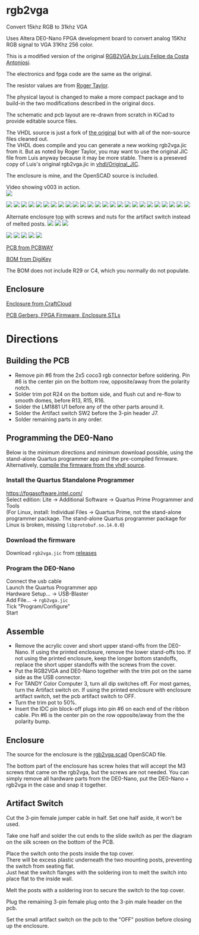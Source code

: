 # rgb2vga
Convert 15khz RGB to 31khz VGA

Uses Altera DE0-Nano FPGA development board to convert analog 15Khz RGB signal to VGA 31Khz 256 color.

This is a modified version of the original [RGB2VGA by Luis Felipe da Costa Antoniosi](https://sites.google.com/site/tandycocoloco/fpga-rgb2vga).  
<!-- (Archived original site [archive.org](https://web.archive.org/web/https://sites.google.com/site/tandycocoloco/rgb2vga)) -->

The electronics and fpga code are the same as the original.

The resistor values are from [Roger Taylor](http://www.cococommunity.net/vga-for-the-coco-3/).

The physical layout is changed to make a more compact package and to build-in the two modifications described in the original docs.

The schematic and pcb layout are re-drawn from scratch in KiCad to provide editable source files.

The VHDL source is just a fork of [the original](https://github.com/lfantoniosi/rgb2vga) but with all of the non-source files cleaned out.  
The VHDL does compile and you can generate a new working rgb2vga.jic from it. But as noted by Roger Taylor, you may want to use the original JIC file from Luis anyway because it may be more stable. There is a preseved copy of Luis's original rgb2vga.jic in [vhdl/Original_JIC](vhdl/Original_JIC).

The enclosure is mine, and the OpenSCAD source is included.

Video showing v003 in action.  
[![](https://img.youtube.com/vi/MPYQRHWyUGA/hqdefault.jpg)](https://youtu.be/MPYQRHWyUGA)

![](pics/rgb2vga_enclosure_exploded.png)
![](pics/12.jpg)
![](pics/rgb2vg_1.jpg)
![](pics/rgb2vg_2.jpg)
![](pics/rgb2vg_3.jpg)
![](pics/rgb2vg_4.jpg)
![](pics/rgb2vg_5.jpg)
![](pics/rgb2vg_6.jpg)
![](pics/rgb2vg_7.jpg)
![](pics/rgb2vg_8.jpg)
![](pics/rgb2vg_9.jpg)
![](pics/rgb2vg_10.jpg)
![](pics/rgb2vg_11.jpg)
![](pics/rgb2vg_12.jpg)
![](pics/1.jpg)
![](pics/2.jpg)
![](pics/3.jpg)
![](pics/4.jpg)
![](pics/5.jpg)
![](pics/6.jpg)
![](pics/7.jpg)
![](pics/8.jpg)
![](pics/9.jpg)
![](pics/10.jpg)
![](pics/11.jpg)

Alternate enclosure top with screws and nuts for the artifact switch instead of melted posts.
![](pics/alt_top_1.jpg)
![](pics/alt_top_2.jpg)
![](pics/alt_top_3.jpg)

![](pcb/out/rgb2vga.jpg)
![](pcb/out/rgb2vga.b.jpg)
![](pcb/out/rgb2vga.top.jpg)
![](pcb/out/rgb2vga.bottom.jpg)
![](pcb/out/rgb2vga.svg)

<!-- [PCB from OSHPark]()  -->
[PCB from PCBWAY](https://www.pcbway.com/project/shareproject/de0_nano_fpga_rgb2vga.html)  

[BOM from DigiKey](https://www.digikey.com/short/pwd4r9zf)  

The BOM does not include R29 or C4, which you normally do not populate.  
<!-- 
R29 and C4 provide a 500khz lowpass filter from the LM1881 datasheet.  
If you want to add the lowpass filter, remember to cut the trace in the middle of the R29 footprint.  
I have no idea if the lowpass filter is desired or not. It's in the LM1881 datasheet and it sounds like a good idea since the computer is full of 1+ mhz signals, but I have not actually tested that addition yet.
-->

<!-- 
[DE0-Nano](http://www.terasic.com.tw/cgi-bin/page/archive.pl?Language=English&No=593)
When searching other sources like ebay, don't accidentally get **DE0-Nano-SoC**, that's something else.
-->

<!--
## Through-Hole Version
![](pcb/out/rgb2vga.THT.jpg)
![](pcb/out/rgb2vga.THT.b.jpg)
![](pcb/out/rgb2vga.THT.top.jpg)
![](pcb/out/rgb2vga.THT.bottom.jpg)

[Through-Hole BOM from DigiKey](https://www.digikey.com/short/5mq32b7z)
-->

## Enclosure
[Enclosure from CraftCloud](https://craftcloud3d.com/offer/e28365bf-4fbd-4414-9492-a3820372ae03)

[PCB Gerbers, FPGA Firmware, Enclosure STLs](../../releases/)

# Directions  
## Building the PCB  
- Remove pin #6 from the 2x5 coco3 rgb connector before soldering. Pin #6 is the center pin on the bottom row, opposite/away from the polarity notch.  
- Solder trim pot R24 on the bottom side, and flush cut and re-flow to smooth domes, before R13, R15, R16.  
- Solder the LM1881 U1 before any of the other parts around it.  
- Solder the Artifact switch SW2 before the 3-pin header J7.  
- Solder remaining parts in any order.  

## Programming the DE0-Nano  
Below is the minimum directions and minimum download possible, using the stand-alone Quartus programmer app and the pre-compiled firmware.  
Alternatively, [compile the firmware from the vhdl source](compile_vhdl.md).

### Install the Quartus Standalone Programmer  
https://fpgasoftware.intel.com/  
Select edition: Lite -> Additional Software -> Quartus Prime Programmer and Tools  
(For Linux, install: Individual Files -> Quartus Prime, not the stand-alone programmer package. The stand-alone Quartus programmer package for Linux is broken, missing ```libprotobuf.so.14.0.0```)

### Download the firmware
Download ```rgb2vga.jic``` from [releases](../../releases/)  

### Program the DE0-Nano  
Connect the usb cable  
Launch the Quartus Programmer app  
Hardware Setup... -> USB-Blaster  
Add File... -> ```rgb2vga.jic```  
Tick "Program/Configure"  
Start  

## Assemble
- Remove the acrylic cover and short upper stand-offs from the DE0-Nano. If using the printed enclosure, remove the lower stand-offs too. If not using the printed enclosure, keep the longer bottom standoffs, replace the short upper standoffs with the screws from the cover.  
- Put the RGB2VGA and DE0-Nano together with the trim pot on the same side as the USB connector.  
- For TANDY Color Computer 3, turn all dip switches off. For most games, turn the Artifact switch on. If using the printed enclosure with enclosure artifact switch, set the pcb artifact switch to OFF.  
- Turn the trim pot to 50%.  
- Insert the IDC pin block-off plugs into pin #6 on each end of the ribbon cable. Pin #6 is the center pin on the row opposite/away from the the polarity bump.  

## Enclosure
The source for the enclosure is the [rgb2vga.scad](case/rgb2vga.scad) OpenSCAD file.

The bottom part of the enclosure has screw holes that will accept the M3 screws that came on the rgb2vga, but the screws are not needed. You can simply remove all hardware parts from the DE0-Nano, put the DE0-Nano + rgb2vga in the case and snap it together.

## Artifact Switch
Cut the 3-pin female jumper cable in half. Set one half aside, it won't be used.

Take one half and solder the cut ends to the slide switch as per the diagram on the silk screen on the bottom of the PCB.

Place the switch onto the posts inside the top cover.  
There will be excess plastic underneath the two mounting posts, preventing the switch from seating flat.  
Just heat the switch flanges with the soldering iron to melt the switch into place flat to the inside wall.

Melt the posts with a soldering iron to secure the switch to the top cover.  

Plug the remaining 3-pin female plug onto the 3-pin male header on the pcb.  

Set the small artifact switch on the pcb to the "OFF" position before closing up the enclosure.
